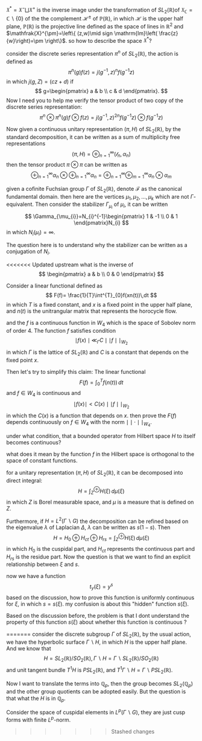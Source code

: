 $\mathfrak{X}^{*}=\mathfrak{X}^{-}\bigsqcup \mathfrak{X}^{+}$ is the inverse image under the transformation of $SL_{2}(\mathbb{R})$of $\mathfrak{X}_{\mathbb{C}}=\mathbb{C}\backslash\{0\}$ of the the complement $\mathcal{H}^{\pm}$ of $\mathbb{P}(\mathbb{R})$, in which $\mathcal{H}$ is the upper half plane, $\mathbb{P}(\mathbb{R})$ is the projective line defined as the space of lines in $\mathbb{R}^{2}$ and $\mathfrak{X}^{\pm}=\left\{ (z,w)\mid sign \mathrm{Im}\left(  \frac{z}{w}\right)=\pm  \right\}$. so how to describe the space $\mathfrak{X}^{*}$?

consider the discrete series representation $\pi^{n}$ of $SL_{2}(\mathbb{R})$, the action is defined as $$
\pi^{n}(g)f(z)=j(g^{-1},z)^{n}f(g^{-1}z)
$$
in which $j(g,Z)=(cz+d)$ if $$
g=\begin{pmatrix}
a & b \\
c & d
\end{pmatrix}.
$$
Now I need you to help me verify the tensor product of two copy of the discrete series representation: $$
\pi^{n}\otimes \pi^{n}(g)f\otimes f(z)=j(g^{-1},z)^{2n} f(g^{-1}z)\otimes f(g^{-1}z)
$$

Now given a continuous unitary representation $(\pi,H)$ of $SL_{2}(\mathbb{R})$, by the standard decomposition, it can be written as a sum of multiplicity free representations $$
(\pi,H)= \oplus^{\infty}_{n=1}(\mathcal{l}_{n},\alpha_{n})
$$
then the tensor product $\pi \otimes \pi$ can be written as $$
\oplus^{\infty}_{n=1}\alpha_{n} \otimes \oplus^{\infty}_{n=1}\alpha_{n}=\oplus^{\infty}_{n=1}\oplus^{\infty}_{m=1}\alpha_{n}\otimes\alpha_{m}
$$


given a cofinite Fuchsian group $\Gamma$ of $SL_{2}(\mathbb{R})$, denote $\mathcal{F}$ as the canonical fundamental domain. then here are the vertices $\mu_{1},\mu_{2},\dots,\mu_{k}$ which are not $\Gamma$-equivalent. Then consider the stabilizer $\Gamma_{\mu_{i}}$ of $\mu_{i}$, it can be written $$
\Gamma_{\mu_{i}}=N_{i}^{-1}\begin{pmatrix}
1 & -1 \\
0 & 1 
\end{pmatrix}N_{i}
$$
in which $N_{i}(\mu_{i})=\infty$.


The question here is to understand why the stabilizer can be written as a conjugation of $N_{i}$.


<<<<<<< Updated upstream
what is the inverse of $$
\begin{pmatrix}
a  & b \\
 0 & 0
\end{pmatrix}
$$


Consider a linear functional defined as $$
F(f)= \frac{1}{T}\int^{T}_{0}f(xn(t))\,dt 
$$
in which $T$ is a fixed constant, and $x$ is a fixed point in the upper half plane, and $n(t)$ is the unitrangular matrix that represents the horocycle flow.

and the $f$ is a continuous function in $W_{4}$ which is the space of Sobolev norm of order 4. The function $f$ satisfies condition $$
\mid f (x) \mid \ll_{\Gamma} C\mid\mid f\mid\mid_{W_{2}}
$$
in which $\Gamma$ is the lattice of $SL_{2}(\mathbb{R})$ and $C$ is a constant that depends on the fixed point $x.$


Then let's try to simplify this claim:
The linear functional $$
F(f)=\int^{T}_{0}f(n(t))\,dt
$$
and $f\in W_{4}$ is continuous and $$
\mid f(x)\mid< C(x)\mid\mid f\mid\mid_{W_{2}}
$$
in which the $C(x)$ is a function that depends on $x$. then prove the $F(f)$ depends continuously on $f \in W_{4}$ with the norm $\mid\mid \cdot \mid\mid_{W_{4}}$. 


under what condition, that a bounded operator from Hilbert space $H$ to itself becomes continuous?


what does it mean by the function $f$ in the Hilbert space is orthogonal to the space of constant functions.


for a unitary representation $(\pi,H)$ of $SL_{2}(\mathbb{R})$, it can be decomposed into direct integral:
$$
H=\int^{\oplus}_{Z}H(\xi)\,d\mu(\xi)
$$
in which $Z$ is Borel measurable space, and $\mu$ is a measure that is defined on $Z$.

Furthermore, if $H=L^{2}(\Gamma \backslash G)$ the decomposition can be refined based on the eigenvalue $\lambda$ of Laplacian $\Delta$, $\lambda$ can be written as $s(1-s)$. Then $$
H=H_{0}\oplus H_{ct} \oplus H_{rs}=\int^{\oplus}_{Z}H(\xi)\,d\mu(\xi) 
$$
in which $H_{0}$ is the cuspidal part, and $H_{ct}$ represents the continuous part and $H_{rs}$ is the residue part.
Now the question is that we want to find an explicit relationship between $\xi$ and $s$. 

now we have a function $$
t_{y}(\xi)=y^{s}
$$
based on the discussion, how to prove this function is uniformly continuous for $\xi$, in which $s=s(\xi)$. my confusion is about this "hidden" function $s(\xi)$.


Based on the discussion before, the problem is that I dont understand the property of this function $s(\xi)$ about whether this function is continuous ?

=======
consider the discrete subgroup $\Gamma$ of $SL_{2}(\mathbb{R})$, by the usual action, we have the hyperbolic surface $\Gamma \backslash H$, in which $H$ is the upper half plane. And we know that $$
H=SL_{2}(\mathbb{R})/SO_{2}(\mathbb{R}), \Gamma \backslash H=\Gamma \backslash SL_{2}(\mathbb{R})/SO_{2}(\mathbb{R})
$$
and unit tangent bundle $T^{1}H$ is $PSL_{2}(\mathbb{R})$, and $T^{1}\Gamma \backslash H=\Gamma \backslash PSL_{2}(\mathbb{R})$.

Now I want to translate the terms into $\mathbb{Q}_{p}$, then the group becomes $SL_{2}(\mathbb{Q}_{p})$ and the other group quotients can be adopted easily. But the question is that what the $H$ is in $\mathbb{Q}_{p}$.

Consider the space of cuspidal elements in $L^{p}(\Gamma \backslash G)$, they are just cusp forms with finite $L^{p}$-norm.


>>>>>>> Stashed changes











